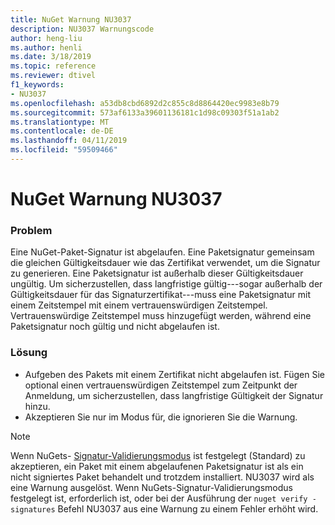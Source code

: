 ```yaml
---
title: NuGet Warnung NU3037
description: NU3037 Warnungscode
author: heng-liu
ms.author: henli
ms.date: 3/18/2019
ms.topic: reference
ms.reviewer: dtivel
f1_keywords:
- NU3037
ms.openlocfilehash: a53db8cbd6892d2c855c8d8864420ec9983e8b79
ms.sourcegitcommit: 573af6133a39601136181c1d98c09303f51a1ab2
ms.translationtype: MT
ms.contentlocale: de-DE
ms.lasthandoff: 04/11/2019
ms.locfileid: "59509466"
---
```

# <a name="nuget-warning-nu3037"></a>NuGet Warnung NU3037

### <a name="issue"></a>Problem

Eine NuGet-Paket-Signatur ist abgelaufen.
Eine Paketsignatur gemeinsam die gleichen Gültigkeitsdauer wie das Zertifikat verwendet, um die Signatur zu generieren. Eine Paketsignatur ist außerhalb dieser Gültigkeitsdauer ungültig.
Um sicherzustellen, dass langfristige gültig---sogar außerhalb der Gültigkeitsdauer für das Signaturzertifikat---muss eine Paketsignatur mit einem Zeitstempel mit einem vertrauenswürdigen Zeitstempel. Vertrauenswürdige Zeitstempel muss hinzugefügt werden, während eine Paketsignatur noch gültig und nicht abgelaufen ist.


### <a name="solution"></a>Lösung

* Aufgeben des Pakets mit einem Zertifikat nicht abgelaufen ist. Fügen Sie optional einen vertrauenswürdigen Zeitstempel zum Zeitpunkt der Anmeldung, um sicherzustellen, dass langfristige Gültigkeit der Signatur hinzu.
* Akzeptieren Sie nur im Modus für, die ignorieren Sie die Warnung.

> [!Note]
> Wenn NuGets- [Signatur-Validierungsmodus](https://docs.microsoft.com/en-us/nuget/consume-packages/installing-signed-packages#configure-package-signature-requirements) ist festgelegt (Standard) zu akzeptieren, ein Paket mit einem abgelaufenen Paketsignatur ist als ein nicht signiertes Paket behandelt und trotzdem installiert. NU3037 wird als eine Warnung ausgelöst. Wenn NuGets-Signatur-Validierungsmodus festgelegt ist, erforderlich ist, oder bei der Ausführung der `nuget verify -signatures` Befehl NU3037 aus eine Warnung zu einem Fehler erhöht wird. 
